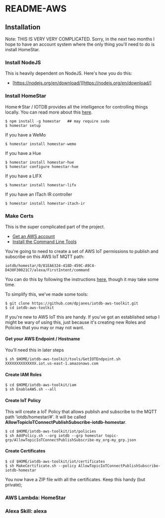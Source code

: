 # README-AWS


## Installation

Note: THIS IS VERY VERY COMPLICATED. Sorry, in the next two months
I hope to have an account system where the only thing you'll need
to do is install HomeStar. 

### Install NodeJS

This is heavily dependent on NodeJS. Here's how you do this:

* [https://nodejs.org/en/download/][https://nodejs.org/en/download/]

### Install HomeStar

Home☆Star / IOTDB provides all the intelligence for controlling 
things locally. You can read more about this [here](https://homestar.io/about).

    $ npm install -g homestar   ## may require sudo
    $ homestar setup

If you have a WeMo

    $ homestar install homestar-wemo

If you have a Hue

    $ homestar install homestar-hue
    $ homestar configure homestar-hue

If you have a LIFX

    $ homestar install homestar-lifx

If you have an ITach IR controller

    $ homestar install homestar-itach-ir

### Make Certs

This is the super complicated part of the project. 

* [Get an AWS account](https://aws.amazon.com/documentation/gettingstarted/)
* [Install the Command Line Tools](http://docs.aws.amazon.com/cli/latest/userguide/cli-chap-getting-set-up.html)


You're going to need to create a set of AWS IoT permissions to publish and
subscribe on this AWS IoT MQTT path:

    iotdb/homestar/0/81EA6324-418D-459C-A9C4-D430F30021C7/alexa/FirstIntent/command 

You can do this by following the instructions
[here](http://docs.aws.amazon.com/iot/latest/developerguide/what-is-aws-iot.html), though it may take some time.

To simplify this, we've made some tools:

    $ git clone https://github.com/dpjanes/iotdb-aws-toolkit.git
    $ cd iotdb-aws-toolkit

If you're new to AWS IoT this are handy. If you've got an established 
setup I might be wary of using this, just because it's creating new
Roles and Policies that you may or may not want.

#### Get your AWS Endpoint / Hostname

You'll need this in later steps

    $ sh $HOME/iotdb-aws-toolkit/tools/GetIOTEndpoint.sh
    XXXXXXXXXXXXXX.iot.us-east-1.amazonaws.com

#### Create IAM Roles

    $ cd $HOME/iotdb-aws-toolkit/iam 
    $ sh EnableAWS.sh --all

#### Create IoT Policy

This will create a IoT Policy that allows publish and subscribe to the MQTT path 'iotdb/homestar/#'.
It will be called **AllowTopicIoTConnectPublishSubscribe-iotdb-homestar**.

    $ cd $HOME/iotdb-aws-toolkit/iot/policies
    $ sh AddPolicy.sh --org iotdb --grp homestar topic-grp/AllowTopicIoTConnectPublishSubscribe-my_org-my_grp.json

#### Create Certificates

    $ cd $HOME/iotdb-aws-toolkit/iot/certificates
    $ sh MakeCertificate.sh --policy AllowTopicIoTConnectPublishSubscribe-iotdb-homestar

You now have a ZIP file with all the certificates. Keep this handy (but private);

### AWS Lambda: HomeStar

### Alexa Skill: alexa

